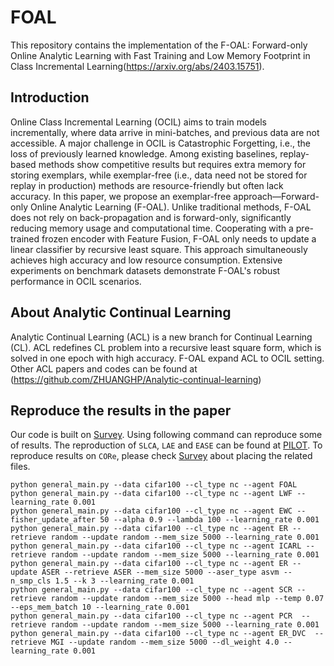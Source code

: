
# FOAL

This repository contains the implementation of the F-OAL: Forward-only Online Analytic Learning with
Fast Training and Low Memory Footprint in Class Incremental Learning(https://arxiv.org/abs/2403.15751).


## Introduction

Online Class Incremental Learning (OCIL) aims to train models incrementally, where data arrive in mini-batches, and previous data are not accessible. A major challenge in OCIL is Catastrophic Forgetting, i.e., the loss of previously learned knowledge. Among existing baselines, replay-based methods show competitive results but requires extra memory for storing exemplars, while exemplar-free (i.e., data need not be stored for replay in production) methods are resource-friendly but often lack accuracy. In this paper, we propose an exemplar-free  approach—Forward-only Online Analytic Learning (F-OAL). Unlike traditional methods, F-OAL does not rely on back-propagation and is forward-only, significantly reducing memory usage and computational time. Cooperating with a pre-trained frozen encoder with Feature Fusion, F-OAL only needs to update a linear classifier by recursive least square. This approach simultaneously achieves high accuracy and low resource consumption. Extensive experiments on benchmark datasets demonstrate F-OAL's robust performance in OCIL scenarios.



## About Analytic Continual Learning
Analytic Continual Learning (ACL) is a new branch for Continual Learning (CL). ACL redefines CL problem into a recursive least square form, which is solved in one epoch with high accuracy. F-OAL expand ACL to OCIL setting. Other ACL papers and codes can be found at (https://github.com/ZHUANGHP/Analytic-continual-learning)

## Reproduce the results in the paper
Our code is built on [Survey](https://github.com/RaptorMai/online-continual-learning). Using following command can reproduce some of results. The reproduction of `SLCA`, `LAE` and `EASE` can be found at [PILOT](https://github.com/sun-hailong/LAMDA-PILOT). To reproduce results on `CORe`, please check [Survey](https://github.com/RaptorMai/online-continual-learning) about placing the related files.

```
python general_main.py --data cifar100 --cl_type nc --agent FOAL
python general_main.py --data cifar100 --cl_type nc --agent LWF --learning_rate 0.001
python general_main.py --data cifar100 --cl_type nc --agent EWC --fisher_update_after 50 --alpha 0.9 --lambda 100 --learning_rate 0.001
python general_main.py --data cifar100 --cl_type nc --agent ER --retrieve random --update random --mem_size 5000 --learning_rate 0.001
python general_main.py --data cifar100 --cl_type nc --agent ICARL --retrieve random --update random --mem_size 5000 --learning_rate 0.001
python general_main.py --data cifar100 --cl_type nc --agent ER --update ASER --retrieve ASER --mem_size 5000 --aser_type asvm --n_smp_cls 1.5 --k 3 --learning_rate 0.001
python general_main.py --data cifar100 --cl_type nc --agent SCR --retrieve random --update random --mem_size 5000 --head mlp --temp 0.07 --eps_mem_batch 10 --learning_rate 0.001
python general_main.py --data cifar100 --cl_type nc --agent PCR  --retrieve random --update random --mem_size 5000 --learning_rate 0.001
python general_main.py --data cifar100 --cl_type nc --agent ER_DVC  --retrieve MGI --update random --mem_size 5000 --dl_weight 4.0 --learning_rate 0.001
```

